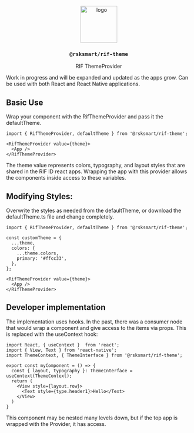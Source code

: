 <p align="middle">
  <img src="https://www.rifos.org/assets/img/logo.svg" alt="logo" height="100" >
</p>
<h3 align="middle"><code>@rsksmart/rif-theme</code></h3>
<p align="middle">
  RIF ThemeProvider
</p>

Work in progress and will be expanded and updated as the apps grow. Can be used with both React and React Native applications.

## Basic Use

Wrap your component with the RifThemeProvider and pass it the defaultTheme.

```
import { RifThemeProvider, defaultTheme } from '@rsksmart/rif-theme';

<RifThemeProvider value={theme}>
  <App />
</RifThemeProvider>
```

The theme value represents colors, typography, and layout styles that are shared in the RIF ID react apps. Wrapping the app with this provider allows the components inside access to these variables. 

## Modifying Styles:

Overwrite the styles as needed from the defaultTheme, or download the defaultTheme.ts file and change completely.

```
import { RifThemeProvider, defaultTheme } from '@rsksmart/rif-theme';

const customTheme = {
  ...theme,
  colors: {
    ...theme.colors,
    primary: '#ffcc33',
  },
};

<RifThemeProvider value={theme}>
  <App />
</RifThemeProvider>
```

## Developer implementation

The implementation uses hooks. In the past, there was a consumer node that would wrap a component and give access to the items via props. This is replaced with the useContext hook:

```
import React, { useContext }  from 'react';
import { View, Text } from 'react-native';
import ThemeContext, { ThemeInterface } from '@rsksmart/rif-theme';

export const myComponent = () => {
  const { layout, typography }: ThemeInterface = useContext(ThemeContext);
  return (
    <View style={layout.row}>
      <Text style={type.header1}>Hello</Text>
    </View>
  )
}
```

This component may be nested many levels down, but if the top app is wrapped with the Provider, it has access. 
